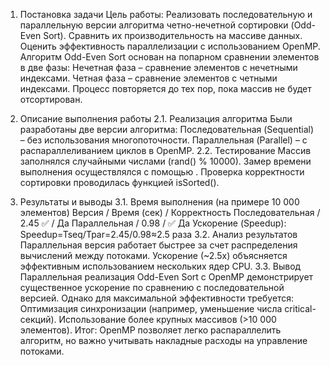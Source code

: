 1. Постановка задачи
Цель работы:
Реализовать последовательную и параллельную версии алгоритма четно-нечетной сортировки (Odd-Even Sort).
Сравнить их производительность на массиве данных.
Оценить эффективность параллелизации с использованием OpenMP.
Алгоритм Odd-Even Sort основан на попарном сравнении элементов в две фазы:
Нечетная фаза – сравнение элементов с нечетными индексами.
Четная фаза – сравнение элементов с четными индексами.
Процесс повторяется до тех пор, пока массив не будет отсортирован.
2. Описание выполнения работы
2.1. Реализация алгоритма
Были разработаны две версии алгоритма:
Последовательная (Sequential) – без использования многопоточности.
Параллельная (Parallel) – с распараллеливанием циклов в OpenMP.
2.2. Тестирование
Массив заполнялся случайными числами (rand() % 10000).
Замер времени выполнения осуществлялся с помощью <chrono>.
Проверка корректности сортировки проводилась функцией isSorted().

3. Результаты и выводы
3.1. Время выполнения (на примере 10 000 элементов)
Версия /	Время (сек) /	Корректность
Последовательная	/ 2.45	✅ / Да
Параллельная	/ 0.98 /	✅ Да
Ускорение (Speedup):
Speedup=Tseq/Tpar=2.45/0.98≈2.5 раза
3.2. Анализ результатов
Параллельная версия работает быстрее за счет распределения вычислений между потоками.
Ускорение (~2.5x) объясняется эффективным использованием нескольких ядер CPU.
3.3. Вывод
Параллельная реализация Odd-Even Sort с OpenMP демонстрирует существенное ускорение по сравнению с последовательной версией. Однако для максимальной эффективности требуется:
Оптимизация синхронизации (например, уменьшение числа critical-секций).
Использoвание более крупных массивов (>10 000 элементов).
Итог: OpenMP позволяет легко распараллелить алгоритм, но важно учитывать накладные расходы на управление потоками.
